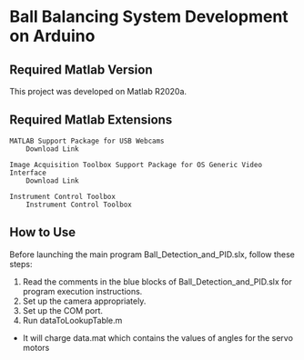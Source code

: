 # Ball Balancing System Development on Arduino
## Required Matlab Version
This project was developed on Matlab R2020a.

## Required Matlab Extensions

    MATLAB Support Package for USB Webcams
        Download Link

    Image Acquisition Toolbox Support Package for OS Generic Video Interface
        Download Link

    Instrument Control Toolbox
        Instrument Control Toolbox

## How to Use
Before launching the main program Ball_Detection_and_PID.slx, follow these steps:
1. Read the comments in the blue blocks of Ball_Detection_and_PID.slx for program execution instructions.
2. Set up the camera appropriately.
3. Set up the COM port.
4. Run dataToLookupTable.m
- It will charge data.mat which contains the values of angles for the servo motors
